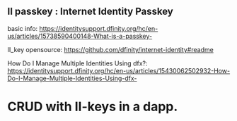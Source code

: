## II passkey : Internet Identity Passkey

basic info: https://identitysupport.dfinity.org/hc/en-us/articles/15738590400148-What-is-a-passkey-  

II_key opensource: https://github.com/dfinity/internet-identity#readme  

How Do I Manage Multiple Identities Using dfx?:
https://identitysupport.dfinity.org/hc/en-us/articles/15430062502932-How-Do-I-Manage-Multiple-Identities-Using-dfx-  

# CRUD with II-keys in a dapp.
